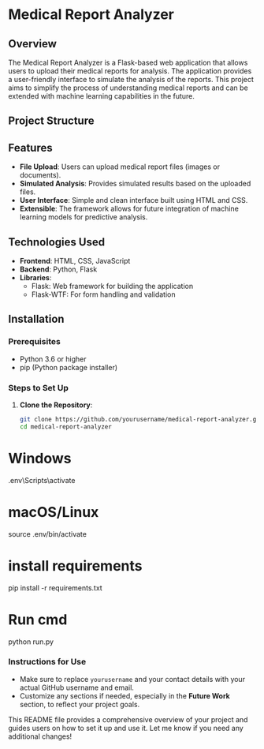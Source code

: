 # Medical Report Analyzer

## Overview

The Medical Report Analyzer is a Flask-based web application that allows users to upload their medical reports for analysis. The application provides a user-friendly interface to simulate the analysis of the reports. This project aims to simplify the process of understanding medical reports and can be extended with machine learning capabilities in the future.

## Project Structure


## Features

- **File Upload**: Users can upload medical report files (images or documents).
- **Simulated Analysis**: Provides simulated results based on the uploaded files.
- **User Interface**: Simple and clean interface built using HTML and CSS.
- **Extensible**: The framework allows for future integration of machine learning models for predictive analysis.

## Technologies Used

- **Frontend**: HTML, CSS, JavaScript
- **Backend**: Python, Flask
- **Libraries**: 
  - Flask: Web framework for building the application
  - Flask-WTF: For form handling and validation

## Installation

### Prerequisites

- Python 3.6 or higher
- pip (Python package installer)

### Steps to Set Up

1. **Clone the Repository**:

   ```bash
   git clone https://github.com/yourusername/medical-report-analyzer.git
   cd medical-report-analyzer

 # Windows
.env\Scripts\activate

# macOS/Linux
source .env/bin/activate
# install requirements
pip install -r requirements.txt
# Run cmd
python run.py



### Instructions for Use

- Make sure to replace `yourusername` and your contact details with your actual GitHub username and email.
- Customize any sections if needed, especially in the **Future Work** section, to reflect your project goals.

This README file provides a comprehensive overview of your project and guides users on how to set it up and use it. Let me know if you need any additional changes!
